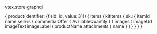 vtex.store-graphql

{
  product(identifier: {field: id, value: 31}) {
    items {
      kitItems {
        sku {
          itemId
          name
          sellers {
            commertialOffer {
              AvailableQuantity
            }
          }
          images {
            imageUrl
            imageText
            imageLabel
          }
          productName
          attachments {
            name
          }
        }
      }
    }
  }
}
